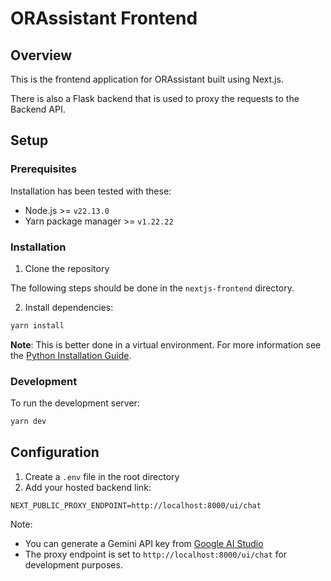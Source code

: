 # ORAssistant Frontend

## Overview

This is the frontend application for ORAssistant built using Next.js.

There is also a Flask backend that is used to proxy the requests to the Backend API.

## Setup

### Prerequisites

Installation has been tested with these:

- Node.js >= `v22.13.0`
- Yarn package manager >= `v1.22.22`

### Installation

1. Clone the repository

The following steps should be done in the `nextjs-frontend` directory.

2. Install dependencies:

```bash
yarn install
```

**Note**: This is better done in a virtual environment. For more information see the [Python Installation Guide](https://packaging.python.org/en/latest/guides/installing-using-pip-and-virtual-environments/).

### Development

To run the development server:

```bash
yarn dev
```

## Configuration

1. Create a `.env` file in the root directory
2. Add your hosted backend link:

```
NEXT_PUBLIC_PROXY_ENDPOINT=http://localhost:8000/ui/chat
```
Note:

- You can generate a Gemini API key from [Google AI Studio](https://aistudio.google.com/)
- The proxy endpoint is set to `http://localhost:8000/ui/chat` for development purposes.
